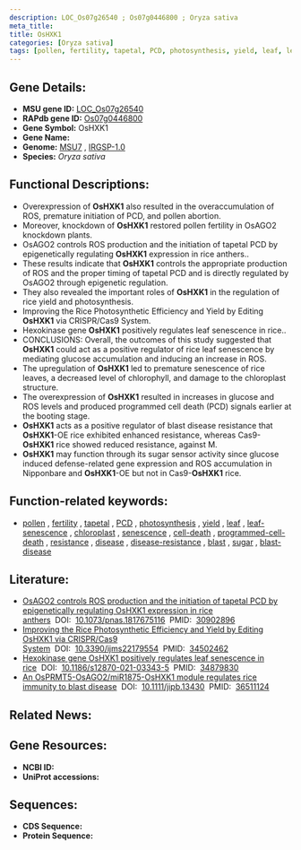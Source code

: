 ```yaml
---
description: LOC_Os07g26540 ; Os07g0446800 ; Oryza sativa
meta_title:
title: OsHXK1
categories: [Oryza sativa]
tags: [pollen, fertility, tapetal, PCD, photosynthesis, yield, leaf, leaf senescence, chloroplast, senescence, cell death, programmed cell death, resistance, disease, disease resistance, blast, sugar, blast disease]
---
```


## Gene Details:
- **MSU gene ID:** [LOC_Os07g26540](http://rice.uga.edu/cgi-bin/ORF_infopage.cgi?orf=LOC_Os07g26540)  
- **RAPdb gene ID:** [Os07g0446800](https://rapdb.dna.affrc.go.jp/locus/?name=Os07g0446800)  
- **Gene Symbol:** OsHXK1
- **Gene Name:**
- **Genome:**  [MSU7](http://rice.uga.edu/)&nbsp;,&nbsp;[IRGSP-1.0](https://rapdb.dna.affrc.go.jp/download/irgsp1.html)
- **Species:** *Oryza sativa*

## Functional Descriptions:
   - Overexpression of **OsHXK1** also resulted in the overaccumulation of ROS, premature initiation of PCD, and pollen abortion.
   - Moreover, knockdown of **OsHXK1** restored pollen fertility in OsAGO2 knockdown plants.
   - OsAGO2 controls ROS production and the initiation of tapetal PCD by epigenetically regulating **OsHXK1** expression in rice anthers..
   - These results indicate that **OsHXK1** controls the appropriate production of ROS and the proper timing of tapetal PCD and is directly regulated by OsAGO2 through epigenetic regulation.
   - They also revealed the important roles of **OsHXK1** in the regulation of rice yield and photosynthesis.
   - Improving the Rice Photosynthetic Efficiency and Yield by Editing **OsHXK1** via CRISPR/Cas9 System.
   - Hexokinase gene **OsHXK1** positively regulates leaf senescence in rice..
   - CONCLUSIONS: Overall, the outcomes of this study suggested that **OsHXK1** could act as a positive regulator of rice leaf senescence by mediating glucose accumulation and inducing an increase in ROS.
   - The upregulation of **OsHXK1** led to premature senescence of rice leaves, a decreased level of chlorophyll, and damage to the chloroplast structure.
   - The overexpression of **OsHXK1** resulted in increases in glucose and ROS levels and produced programmed cell death (PCD) signals earlier at the booting stage.
   - **OsHXK1** acts as a positive regulator of blast disease resistance that **OsHXK1**-OE rice exhibited enhanced resistance, whereas Cas9-**OsHXK1** rice showed reduced resistance, against M.
   - **OsHXK1** may function through its sugar sensor activity since glucose induced defense-related gene expression and ROS accumulation in Nipponbare and **OsHXK1**-OE but not in Cas9-**OsHXK1** rice.

## Function-related keywords:
   - [pollen](/tags/pollen/)&nbsp;,&nbsp;[fertility](/tags/fertility/)&nbsp;,&nbsp;[tapetal](/tags/tapetal/)&nbsp;,&nbsp;[PCD](/tags/PCD/)&nbsp;,&nbsp;[photosynthesis](/tags/photosynthesis/)&nbsp;,&nbsp;[yield](/tags/yield/)&nbsp;,&nbsp;[leaf](/tags/leaf/)&nbsp;,&nbsp;[leaf-senescence](/tags/leaf-senescence/)&nbsp;,&nbsp;[chloroplast](/tags/chloroplast/)&nbsp;,&nbsp;[senescence](/tags/senescence/)&nbsp;,&nbsp;[cell-death](/tags/cell-death/)&nbsp;,&nbsp;[programmed-cell-death](/tags/programmed-cell-death/)&nbsp;,&nbsp;[resistance](/tags/resistance/)&nbsp;,&nbsp;[disease](/tags/disease/)&nbsp;,&nbsp;[disease-resistance](/tags/disease-resistance/)&nbsp;,&nbsp;[blast](/tags/blast/)&nbsp;,&nbsp;[sugar](/tags/sugar/)&nbsp;,&nbsp;[blast-disease](/tags/blast-disease/)

## Literature:
   - [OsAGO2 controls ROS production and the initiation of tapetal PCD by epigenetically regulating OsHXK1 expression in rice anthers](https://www.doi.org/10.1073/pnas.1817675116)&nbsp;&nbsp;DOI:&nbsp;&nbsp;[10.1073/pnas.1817675116](https://www.doi.org/10.1073/pnas.1817675116)&nbsp;&nbsp;PMID:&nbsp;&nbsp;[30902896](https://pubmed.ncbi.nlm.nih.gov/30902896/)
   - [Improving the Rice Photosynthetic Efficiency and Yield by Editing OsHXK1 via CRISPR/Cas9 System](https://www.doi.org/10.3390/ijms22179554)&nbsp;&nbsp;DOI:&nbsp;&nbsp;[10.3390/ijms22179554](https://www.doi.org/10.3390/ijms22179554)&nbsp;&nbsp;PMID:&nbsp;&nbsp;[34502462](https://pubmed.ncbi.nlm.nih.gov/34502462/)
   - [Hexokinase gene OsHXK1 positively regulates leaf senescence in rice](https://www.doi.org/10.1186/s12870-021-03343-5)&nbsp;&nbsp;DOI:&nbsp;&nbsp;[10.1186/s12870-021-03343-5](https://www.doi.org/10.1186/s12870-021-03343-5)&nbsp;&nbsp;PMID:&nbsp;&nbsp;[34879830](https://pubmed.ncbi.nlm.nih.gov/34879830/)
   - [An OsPRMT5-OsAGO2/miR1875-OsHXK1 module regulates rice immunity to blast disease](https://www.doi.org/10.1111/jipb.13430)&nbsp;&nbsp;DOI:&nbsp;&nbsp;[10.1111/jipb.13430](https://www.doi.org/10.1111/jipb.13430)&nbsp;&nbsp;PMID:&nbsp;&nbsp;[36511124](https://pubmed.ncbi.nlm.nih.gov/36511124/)

## Related News:

## Gene Resources:
- **NCBI ID:**  []()
- **UniProt accessions:** [](https://www.uniprot.org/uniprotkb//entry)

## Sequences:
- **CDS Sequence:**
- **Protein Sequence:**
